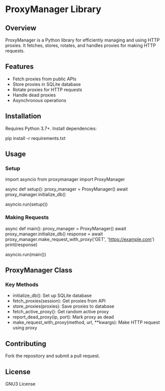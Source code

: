 # ProxyManager Library

## Overview
ProxyManager is a Python library for efficiently managing and using HTTP proxies. It fetches, stores, rotates, and handles proxies for making HTTP requests.

## Features
- Fetch proxies from public APIs
- Store proxies in SQLite database
- Rotate proxies for HTTP requests
- Handle dead proxies
- Asynchronous operations

## Installation
Requires Python 3.7+. Install dependencies:

pip install -r requirements.txt

## Usage

### Setup
import asyncio
from proxymanager import ProxyManager

async def setup():
    proxy_manager = ProxyManager()
    await proxy_manager.initialize_db()

asyncio.run(setup())

### Making Requests
async def main():
    proxy_manager = ProxyManager()
    await proxy_manager.initialize_db()
    response = await proxy_manager.make_request_with_proxy('GET', 'https://example.com')
    print(response)

asyncio.run(main())

## ProxyManager Class

### Key Methods
- initialize_db(): Set up SQLite database
- fetch_proxies(session): Get proxies from API
- store_proxies(proxies): Save proxies to database
- fetch_active_proxy(): Get random active proxy
- report_dead_proxy(ip, port): Mark proxy as dead
- make_request_with_proxy(method, url, **kwargs): Make HTTP request using proxy

## Contributing
Fork the repository and submit a pull request.

## License
GNU3 License
